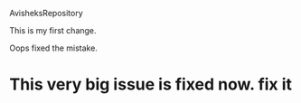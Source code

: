 AvisheksRepository

This is my first change.

Oops fixed the mistake.

This very big issue is fixed now.
fix it
===

